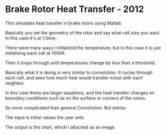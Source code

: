 # Brake Rotor Heat Transfer - 2012
This simulates heat transfer in brake rotors using Matlab.

Basically you set the geometry of the rotor and say what cell size you want. In this case it's at 1.0mm.

There were many ways I initialized the temperature, but in this case it is just initializing each cell at 1000K.

Then it loops through until temperatures change by less than a threshold.

Basically what it is doing is very similar to convolution. It cycles through each cell, and sees how much heat would transfer in/out with each neighbor.

In this case these are larger equations, and the heat transfer changes on boundary conditions such as on the surface or corners of the rotors.

So more complicated than general Convolution. But similar.

The input is initial values the user sets.

The output is the chart, which I attached as an image.